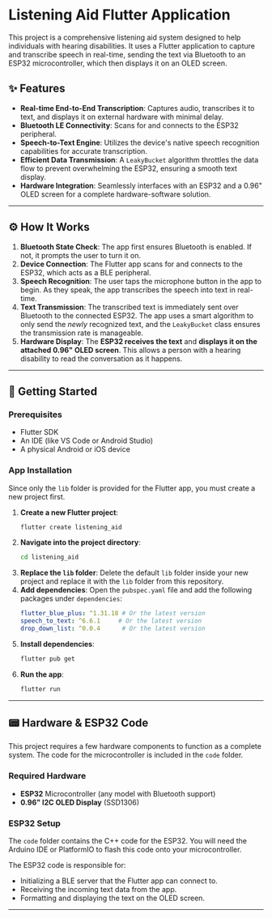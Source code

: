 # Listening Aid Flutter Application

This project is a comprehensive listening aid system designed to help individuals with hearing disabilities. It uses a Flutter application to capture and transcribe speech in real-time, sending the text via Bluetooth to an ESP32 microcontroller, which then displays it on an OLED screen.

## ✨ Features

  * **Real-time End-to-End Transcription**: Captures audio, transcribes it to text, and displays it on external hardware with minimal delay.
  * **Bluetooth LE Connectivity**: Scans for and connects to the ESP32 peripheral.
  * **Speech-to-Text Engine**: Utilizes the device's native speech recognition capabilities for accurate transcription.
  * **Efficient Data Transmission**: A `LeakyBucket` algorithm throttles the data flow to prevent overwhelming the ESP32, ensuring a smooth text display.
  * **Hardware Integration**: Seamlessly interfaces with an ESP32 and a 0.96" OLED screen for a complete hardware-software solution.

-----

## ⚙️ How It Works

1.  **Bluetooth State Check**: The app first ensures Bluetooth is enabled. If not, it prompts the user to turn it on.
2.  **Device Connection**: The Flutter app scans for and connects to the ESP32, which acts as a BLE peripheral.
3.  **Speech Recognition**: The user taps the microphone button in the app to begin. As they speak, the app transcribes the speech into text in real-time.
4.  **Text Transmission**: The transcribed text is immediately sent over Bluetooth to the connected ESP32. The app uses a smart algorithm to only send the *newly* recognized text, and the `LeakyBucket` class ensures the transmission rate is manageable.
5.  **Hardware Display**: The **ESP32 receives the text** and **displays it on the attached 0.96" OLED screen**. This allows a person with a hearing disability to read the conversation as it happens.

-----

## 🚀 Getting Started

### Prerequisites

  * Flutter SDK
  * An IDE (like VS Code or Android Studio)
  * A physical Android or iOS device

### App Installation

Since only the `lib` folder is provided for the Flutter app, you must create a new project first.

1.  **Create a new Flutter project**:
    ```bash
    flutter create listening_aid
    ```
2.  **Navigate into the project directory**:
    ```bash
    cd listening_aid
    ```
3.  **Replace the `lib` folder**: Delete the default `lib` folder inside your new project and replace it with the `lib` folder from this repository.
4.  **Add dependencies**: Open the `pubspec.yaml` file and add the following packages under `dependencies`:
    ```yaml
    flutter_blue_plus: ^1.31.18 # Or the latest version
    speech_to_text: ^6.6.1     # Or the latest version
    drop_down_list: ^0.0.4      # Or the latest version
    ```
5.  **Install dependencies**:
    ```bash
    flutter pub get
    ```
6.  **Run the app**:
    ```bash
    flutter run
    ```

-----

## 📟 Hardware & ESP32 Code

This project requires a few hardware components to function as a complete system. The code for the microcontroller is included in the `code` folder.

### Required Hardware

  * **ESP32** Microcontroller (any model with Bluetooth support)
  * **0.96" I2C OLED Display** (SSD1306)

### ESP32 Setup

The `code` folder contains the C++ code for the ESP32. You will need the Arduino IDE or PlatformIO to flash this code onto your microcontroller.

The ESP32 code is responsible for:

  * Initializing a BLE server that the Flutter app can connect to.
  * Receiving the incoming text data from the app.
  * Formatting and displaying the text on the OLED screen.

-----

